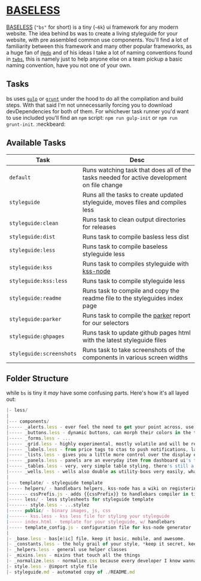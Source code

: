 # [BASELESS](http://dhigginbotham.github.io/baseless)
[BASELESS](https://github.com/dhigginbotham/baseless) (`"bs"` for short) is a tiny (`~6k`) ui framework for any modern website. The idea behind bs was to 
create a living styleguide for your website, with pre assembled common use components. You'll find a lot of familiarity between this framework and 
many other popular frameworks, as a huge fan of [`@mdo`](https://twitter.com/mdo) and of his ideas I take a lot of naming  conventions found in 
[`twbs`](https://github.com/twbs/bootstrap), this is namely just to help anyone else on a team pickup a basic naming convention, have you not one 
of your own.

## Tasks
bs uses [`gulp`](https://github.com/gulpjs/gulp) or [`grunt`](#) under the hood to do all the compilation and build steps. With that said I'm not unnecessarily forcing you to download devDependencies for both of them. For whichever
task runner you'd want to use included you'll find an `npm` script: `npm run gulp-init` or `npm run grunt-init`. :neckbeard:

## Available Tasks

| Task | Desc
| --- | --- |
| `default` | Runs watching task that does all of the tasks needed for active development on file change
| `styleguide` | Runs all the tasks to create updated styleguide, moves files and compiles less
| `styleguide:clean` | Runs task to clean output directories for releases
| `styleguide:dist` | Runs task to compile basless less dist
| `styleguide:less` | Runs task to compile baseless styleguide less
| `styleguide:kss` | Runs task to compiles styleguide with [kss-node](https://github.com/kss-node/kss-node)
| `styleguide:kss:less` | Runs task to compile styleguide less
| `styleguide:readme` | Runs task to compile and copy the readme file to the styleguides index page
| `styleguide:parker` | Runs task to compile the [parker](https://github.com/katiefenn/parker) report for our selectors
| `styleguide:ghpages` | Runs task to update github pages html with the latest styleguide files
| `styleguide:screenshots` | Runs task to take screenshots of the components in various screen widths

## Folder Structure
while `bs` is tiny it *may* have some confusing parts. Here's how it's all layed out:

```js
|- less/
|
|--- components/
|----- _alerts.less - ever feel the need to get your point across, use me.
|----- _buttons.less - dynamic buttons, can morph their colors in the time it takes you to mouseup
|----- _forms.less - ...
|----- _grid.less - highly experimental, mostly volatile and will be refactored 12 column grids
|----- _labels.less - from price tags to ctas to push notifications, labels wont let you down
|----- _lists.less - gives you a little more control over the display of your list items
|----- _panels.less - panels are an everyday item from dashboard ui's to user profiles, get 'em
|----- _tables.less - very, very simple table styling, there's still a time and place for tables
|----- _wells.less - wells also double as utility-boxs very easily, what you'd expect
|
|--- template/ - styleguide template
|----- helpers/ - handlebars helpers, kss-node has a wiki on registeringHerlpers in kss
|------- cssPrefis.js - adds {{cssPrefix}} to handlebars compiler in time to compile the html
|----- less/ - less stylesheets for styleguide template
|------- style.less - ...stylez
|----- public/ - binary images, js, css
|------- kss.less - kss less file for styling your styleguide
|----- index.html - template for your styleguide, w/ handlebars
|----- template_config.js - configuration file for kss-node generator
|
|- _base.less - bas[e|ic] file, keep it basic, mobile, and awesome.
|- _constants.less - the holy grail of your style, *keep it secret, keep it safe*
|- _helpers.less - general use helper classes
|- _mixins.less - mixins that touch all the things
|- _normalize.less - normalize.css because every developer I know wanna reinvent wheels, <3
|- style.less - @import style file
|- styleguide.md - automated copy of ./README.md
```